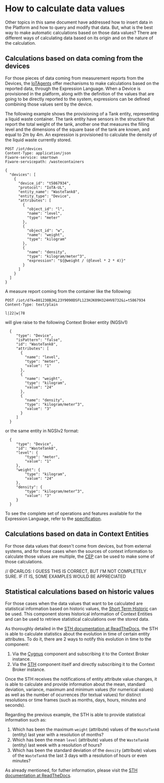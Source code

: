 # How to calculate data values

Other topics in this same document have addressed how to insert data in the Platform and how to query and modify that
data. But, what is the best way to make automatic calculations based on those data values? There are different ways of
calculating data based on its origin and on the nature of the calculation.

## Calculations based on data coming from the devices

For those pieces of data coming from measurement reports from the Devices, the [IoTAgents](../device_gateway.md) offer mechanisms to make calculations
based on the reported data, through the Expression Language. When a Device is provisioned in the platform, along with the
definition of the values that are going to be directly reported to the system, expressions can be defined combining those
values sent by the device.

The following example shows the provisioning of a Tank entity, representing a liquid waste container. The tank entity
have sensors in the structure that report the total weight of the tank, another one that measures the filling level and
the dimensions of the square base of the tank are known, and equal to 2m by 4m. An expression is provisioned to calculate
the density of the liquid waste currently stored.

    POST /iot/devices
    Content-Type: application/json
    Fiware-service: smartown
    Fiware-servicepath: /wastecontainers

    {
      "devices": [
        {
          "device_id": "t5867934",
          "protocol": "IoTA-UL",
          "entity_name": "WasteTank8",
          "entity_type": "Device",
          "attributes": [
            {
              "object_id": "l",
              "name": "level",
              "type": "meter"
            },
            {
              "object_id": "w",
              "name": "weight",
              "type": "kilogram"
            },
            {
              "name": "density",
              "type": "kilogram/meter^3",
              "expression": "${@weight / (@level * 2 * 4)}"
            }
          ]
        }
      ]
    }

A measure report coming from the container like the following:

    POST /iot/d?k=801230BJKL23Y9090DSFL123HJK09H324HV8732&i=t5867934
    Content-Type: text/plain

    l|22|w|78

will give raise to the following Context Broker entity (NGSIv1)

      {
         "type": "Device",
         "isPattern": "false",
         "id": "WasteTank8",
         "attributes": [
           {
             "name": "level",
             "type": "meter",
             "value": "1"
           },
           {
             "name": "weight",
             "type": "kilogram",
             "value": "24"
           },
           {
             "name": "density",
             "type": "kilogram/meter^3",
             "value": "3"
           }
         ]
      }

or the same entity in NGSIv2 format:

      {
         "type": "Device",
         "id": "WasteTank8",
         "level": {
             "type": "meter",
             "value": "1"
         },
         "weight": {
             "type": "kilogram",
             "value": "24"
         },
         "density": {
             "type": "kilogram/meter^3",
             "value": "3"
         }
      }

To see the complete set of operations and features available for the Expression Language, refer to
the [specification](https://github.com/telefonicaid/iotagent-node-lib/blob/master/doc/expressionLanguage.md).

## Calculations based on data in Context Entities

For those data values that doesn't come from devices, but from external systems, and for those cases when the sources of
context information to calculate those values are multiple, the [CEP](../cep.md) can be used to make some of those calculations.

// @CARLOS: I GUESS THIS IS CORRECT, BUT I'M NOT COMPLETELY SURE. IF IT IS, SOME EXAMPLES WOULD BE APPRECIATED

## Statistical calculations based on historic values

For those cases when the data values that want to be calculated are statistical information based on historic values,
the [Short Term Historic](../sth.md) can be used. This component stores historical information of Context Entities and can be used
to retrieve statistical calculations over the stored data.

As thoroughly detailed in the [STH documentation at ReadTheDocs](http://fiware-sth-comet.readthedocs.io/en/latest/index.html), the STH is able to calculate statistics about the evolution in time of certain entity attributes. To do it, there are 2 ways to notify this evolution in time to the component:

1. Via the [Cygnus](https://github.com/telefonicaid/fiware-cygnus) component and subscribing it to the Context Broker instance.
2. Via the [STH](https://github.com/telefonicaid/fiware-sth-comet) component itself and directly subscribing it to the Context Broker instance.

Once the STH receives the notifications of entity attribute value changes, it is able to calculate and provide information about the mean, standard deviation, variance, maximum and minimum values (for numerical values) as well as the number of ocurrences (for textual values) for distinct resolutions or time frames (such as months, days, hours, minutes and seconds).

Regarding the previous example, the STH is able to provide statistical information such as:

1. Which has been the maximum `weight` (attribute) values of the `WasteTank8` (entity) last year with a resolution of months?
2. Which has been the mean `level` (attribute) values of the `WasteTank8` (entity) last week with a resolution of hours?
3. Which has been the standard deviation of the `density` (attribute) values of the `WasteTank8` the last 3 days with a resolution of hours or even minutes?

As already mentioned, for futher information, please visit the [STH documentation at ReadTheDocs](http://fiware-sth-comet.readthedocs.io/en/latest/index.html).
